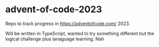 # advent-of-code-2023

Repo to track progress in https://adventofcode.com/ 2023.

Will be written in TypeScript, wanted to try something different but the logical challenge plus lanaguage learning. Nah
